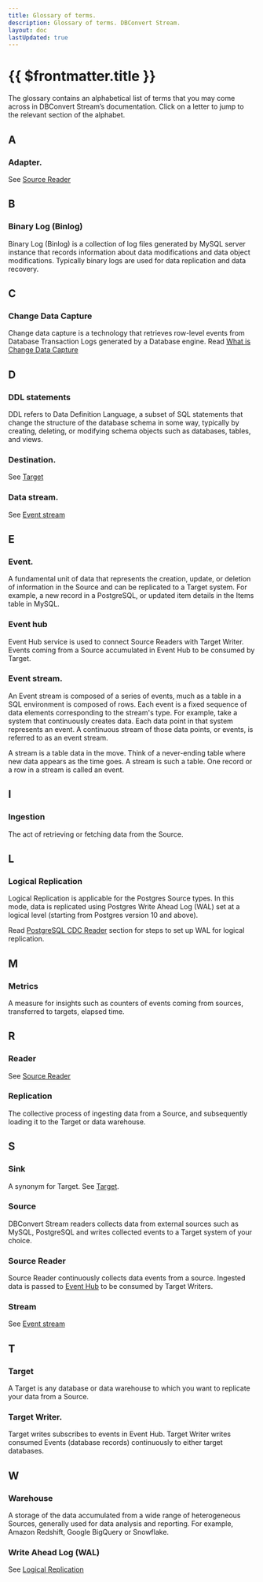 ```yaml
---
title: Glossary of terms.
description: Glossary of terms. DBConvert Stream.
layout: doc
lastUpdated: true
---
```

# {{ $frontmatter.title }}

The glossary contains an alphabetical list of terms that you may come across in DBConvert Stream’s documentation. Click on a letter to jump to the relevant section of the alphabet.


## A

### Adapter.
See [Source Reader](#source-reader)

## B

### Binary Log (Binlog) 
Binary Log (Binlog) is a collection of log files generated by MySQL server instance that records information about data modifications and data object modifications. Typically binary logs are used for data replication and data recovery.

## C

### Change Data Capture
Change data capture is a technology that retrieves row-level events from Database Transaction Logs generated by a Database engine. 
Read [What is Change Data Capture](/sources/what-is-cdc)


## D

### DDL statements
DDL refers to Data Definition Language, a subset of SQL statements that change the structure of the database schema in some way, typically by creating, deleting, or modifying schema objects such as databases, tables, and views. 


### Destination.
See [Target](#target)

### Data stream.
See [Event stream](#event-stream)

## E

### Event.
A fundamental unit of data that represents the creation, update, or deletion of information in the Source and can be replicated to a Target system. For example, a new record in a PostgreSQL, or updated item details in the Items table in MySQL.

### Event hub
Event Hub service is used to connect Source Readers with Target Writer. Events coming from a Source accumulated in Event Hub to be consumed by Target.

### Event stream.
An Event stream is composed of a series of events, much as a table in a SQL environment is composed of rows. Each event is a fixed sequence of data elements corresponding to the stream's type.
For example, take a system that continuously creates data. Each data point in that system represents an event. A continuous stream of those data points, or events, is referred to as an event stream.

A stream is a table data in the move. Think of a never-ending table where new data appears as the time goes. A stream is such a table. One record or a row in a stream is called an event.


## I

### Ingestion
The act of retrieving or fetching data from the Source.

## L

### Logical Replication
Logical Replication is applicable for the Postgres Source types. In this mode, data is replicated using Postgres Write Ahead Log (WAL) set at a logical level (starting from Postgres version 10 and above). 

Read [PostgreSQL CDC Reader](/sources/postgresql/) section for steps to set up WAL for logical replication.

## M

### Metrics
A measure for insights such as counters of events coming from sources, transferred to targets, elapsed time.

## R

### Reader
See [Source Reader](#source-reader)

### Replication
The collective process of ingesting data from a Source, and subsequently loading it to the Target or data warehouse.

## S

### Sink
A synonym for Target. See [Target](#target).

### Source
DBConvert Stream readers collects data from external sources such as MySQL, PostgreSQL and writes collected events to a Target system of your choice.

### Source Reader
Source Reader continuously collects data events from a source. Ingested data is passed to [Event Hub](#event-hub) to be consumed by Target Writers.

### Stream
See [Event stream](#event-stream)

## T

### Target
A Target is any database or data warehouse to which you want to replicate your data from a Source.

### Target Writer.
Target writes subscribes to events in Event Hub. Target Writer writes consumed Events (database records) continuously to either target databases.

## W

### Warehouse
A storage of the data accumulated from a wide range of heterogeneous Sources, generally used for data analysis and reporting. For example, Amazon Redshift, Google BigQuery or Snowflake.


### Write Ahead Log (WAL)
See [Logical Replication](#logical-replication)

